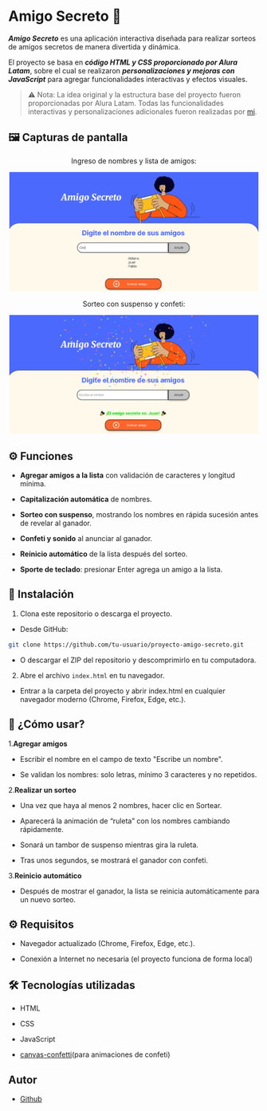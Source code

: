 # Amigo Secreto 🎉

***Amigo Secreto*** es una aplicación interactiva diseñada para realizar sorteos de amigos secretos de manera divertida y dinámica.

El proyecto se basa en ***código HTML y CSS proporcionado por Alura Latam***, sobre el cual se realizaron ***personalizaciones y mejoras con JavaScript*** para agregar funcionalidades interactivas y efectos visuales.

>⚠️ Nota: La idea original y la estructura base del proyecto fueron proporcionadas por Alura Latam. Todas las funcionalidades interactivas y personalizaciones adicionales fueron realizadas por [mi](https://github.com/Piojo13).

## 🖼 Capturas de pantalla

<div align="center">

Ingreso de nombres y lista de amigos:

<img src="assets/screenshots/screenshot1.png" alt="Screenshot de lista" width="500">

Sorteo con suspenso y confeti:

<img src="assets/screenshots/screenshot2.png" alt="Screenshot de sorteo" width="500">

</div>

## ⚙️ Funciones
- **Agregar amigos a la lista** con validación de caracteres y longitud mínima.

- **Capitalización automática** de nombres.

- **Sorteo con suspenso**, mostrando los nombres en rápida sucesión antes de revelar al ganador.

- **Confeti y sonido** al anunciar al ganador.

- **Reinicio automático** de la lista después del sorteo.

- **Sporte de teclado**: presionar Enter agrega un amigo a la lista.

## 🚀 Instalación
1. Clona este repositorio o descarga el proyecto.
- Desde GitHub:
```bash
git clone https://github.com/tu-usuario/proyecto-amigo-secreto.git
```
- O descargar el ZIP del repositorio y descomprimirlo en tu computadora.

2. Abre el archivo `index.html` en tu navegador.
- Entrar a la carpeta del proyecto y abrir index.html en cualquier navegador moderno (Chrome, Firefox, Edge, etc.).

## 📌 ¿Cómo usar?
1.**Agregar amigos**

- Escribir el nombre en el campo de texto "Escribe un nombre".

- Se validan los nombres: solo letras, mínimo 3 caracteres y no repetidos.

2.**Realizar un sorteo**

- Una vez que haya al menos 2 nombres, hacer clic en Sortear.

- Aparecerá la animación de “ruleta” con los nombres cambiando rápidamente.

- Sonará un tambor de suspenso mientras gira la ruleta.

- Tras unos segundos, se mostrará el ganador con confeti.

3.**Reinicio automático**

- Después de mostrar el ganador, la lista se reinicia automáticamente para un nuevo sorteo.

## ⚙️ Requisitos
- Navegador actualizado (Chrome, Firefox, Edge, etc.).

- Conexión a Internet no necesaria (el proyecto funciona de forma local)

## 🛠 Tecnologías utilizadas

- HTML

- CSS

- JavaScript

- [canvas-confetti](https://www.npmjs.com/package/canvas-confetti)(para animaciones de confeti)

## Autor
- [Github](https://github.com/Piojo13)
